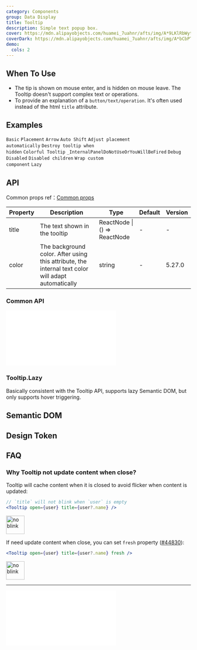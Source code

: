```yaml
---
category: Components
group: Data Display
title: Tooltip
description: Simple text popup box.
cover: https://mdn.alipayobjects.com/huamei_7uahnr/afts/img/A*9LKlRbWytugAAAAAAAAAAAAADrJ8AQ/original
coverDark: https://mdn.alipayobjects.com/huamei_7uahnr/afts/img/A*bCbPTJ7LQngAAAAAAAAAAAAADrJ8AQ/original
demo:
  cols: 2
---
```


## When To Use

- The tip is shown on mouse enter, and is hidden on mouse leave. The Tooltip doesn't support complex text or operations.
- To provide an explanation of a `button/text/operation`. It's often used instead of the html `title` attribute.

## Examples

<!-- prettier-ignore -->
<code src="./demo/basic.tsx">Basic</code>
<code src="./demo/placement.tsx">Placement</code>
<code src="./demo/arrow.tsx">Arrow</code>
<code src="./demo/shift.tsx" iframe="300">Auto Shift</code>
<code src="./demo/auto-adjust-overflow.tsx" debug>Adjust placement automatically</code>
<code src="./demo/destroy-on-close.tsx" debug>Destroy tooltip when hidden</code>
<code src="./demo/colorful.tsx">Colorful Tooltip</code>
<code src="./demo/render-panel.tsx" debug>_InternalPanelDoNotUseOrYouWillBeFired</code>
<code src="./demo/debug.tsx" debug>Debug</code>
<code src="./demo/disabled.tsx">Disabled</code>
<code src="./demo/disabled-children.tsx" debug>Disabled children</code>
<code src="./demo/wrap-custom-component.tsx">Wrap custom component</code>
<code src="./demo/lazy.tsx">Lazy</code>

## API

Common props ref：[Common props](/docs/react/common-props)

| Property | Description | Type | Default | Version |
| --- | --- | --- | --- | --- |
| title | The text shown in the tooltip | ReactNode \| () => ReactNode | - | - |
| color | The background color. After using this attribute, the internal text color will adapt automatically | string | - | 5.27.0 |

### Common API

<embed src="./shared/sharedProps.en-US.md"></embed>

### Tooltip.Lazy

Basically consistent with the Tooltip API, supports lazy Semantic DOM, but only supports hover triggering.

## Semantic DOM

<code src="./demo/_semantic.tsx" simplify="true"></code>

## Design Token

<ComponentTokenTable component="Tooltip"></ComponentTokenTable>

## FAQ

### Why Tooltip not update content when close?

Tooltip will cache content when it is closed to avoid flicker when content is updated:

```jsx
// `title` will not blink when `user` is empty
<Tooltip open={user} title={user?.name} />
```

<div>
<img alt="no blink" height="50" src="https://mdn.alipayobjects.com/huamei_7uahnr/afts/img/A*KVx7QLOYwVsAAAAAAAAAAAAADrJ8AQ/original" />
</div>

If need update content when close, you can set `fresh` property ([#44830](https://github.com/ant-design/ant-design/issues/44830)):

```jsx
<Tooltip open={user} title={user?.name} fresh />
```

<div>
<img alt="no blink" height="50" src="https://mdn.alipayobjects.com/huamei_7uahnr/afts/img/A*rUbsR4xWpMsAAAAAAAAAAAAADrJ8AQ/original" />
</div>

---

<!-- 请确保在 FAQ 最后 -->

<embed src="./shared/sharedFAQ.en-US.md"></embed>
